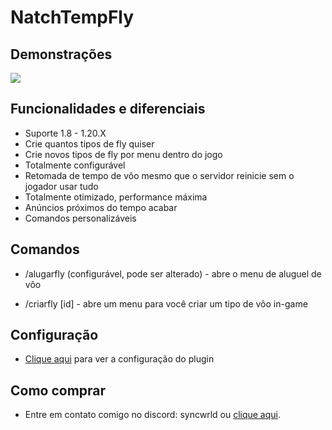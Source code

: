 # NatchTempFly

## Demonstrações

<img src="https://s11.gifyu.com/images/SQul2.gif">

## Funcionalidades e diferenciais
 - Suporte 1.8 - 1.20.X
 - Crie quantos tipos de fly quiser
 - Crie novos tipos de fly por menu dentro do jogo
 - Totalmente configurável
 - Retomada de tempo de vôo mesmo que o servidor reinicie sem o jogador usar tudo
 - Totalmente otimizado, performance máxima
 - Anúncios próximos do tempo acabar
 - Comandos personalizáveis

## Comandos

- /alugarfly (configurável, pode ser alterado) - abre o menu de aluguel de vôo

- /criarfly [id] - abre um menu para você criar um tipo de vôo in-game

## Configuração
 - [Clique aqui](https://github.com/syncwrld/NatchTempFly/blob/main/assets/config.yml) para ver a configuração do plugin

## Como comprar
- Entre em contato comigo no discord: syncwrld ou [clique aqui](https://discordapp.com/users/662402220784091146).

